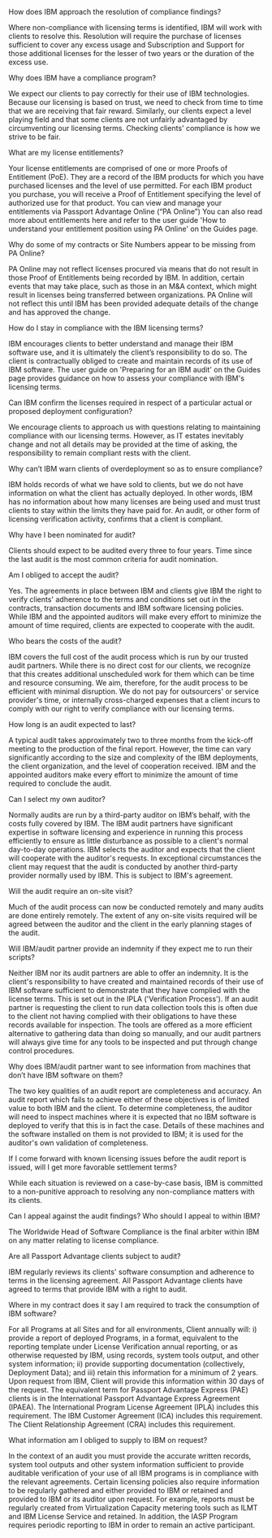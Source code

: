 How does IBM approach the resolution of compliance findings?

Where non-compliance with licensing terms is identified, IBM will work with clients to resolve this.
Resolution will require the purchase of licenses sufficient to cover any excess usage and Subscription and Support for those additional licenses for the lesser of two years or the duration of the excess use.

Why does IBM have a compliance program?

We expect our clients to pay correctly for their use of IBM technologies. Because our licensing is based on trust, we need to check from time to time that we are receiving that fair reward. Similarly, our clients expect a level playing field and that some clients are not unfairly advantaged by circumventing our licensing terms.
Checking clients' compliance is how we strive to be fair.

What are my license entitlements?

Your license entitlements are comprised of one or more Proofs of Entitlement (PoE). They are a record of the IBM products for which you have purchased licenses and the level of use permitted. For each IBM product you purchase, you will receive a Proof of Entitlement specifying the level of authorized use for that product. You can view and manage your entitlements via Passport Advantage Online (“PA Online”)
You can also read more about entitlements here and refer to the user guide 'How to understand your entitlement position using PA Online' on the Guides page.

Why do some of my contracts or Site Numbers appear to be missing from PA Online?

PA Online may not reflect licenses procured via means that do not result in those Proof of Entitlements being recorded by IBM. In addition, certain events that may take place, such as those in an M&A context, which might result in licenses being transferred between organizations. PA Online will not reflect this until IBM has been provided adequate details of the change and has approved the change.

How do I stay in compliance with the IBM licensing terms?

IBM encourages clients to better understand and manage their IBM software use, and it is ultimately the client’s responsibility to do so. The client is contractually obliged to create and maintain records of its use of IBM software.
The user guide on 'Preparing for an IBM audit' on the Guides page provides guidance on how to assess your compliance with IBM's licensing terms.

Can IBM confirm the licenses required in respect of a particular actual or proposed deployment configuration?

We encourage clients to approach us with questions relating to maintaining compliance with our licensing terms. However, as IT estates inevitably change and not all details may be provided at the time of asking, the responsibility to remain compliant rests with the client.

Why can’t IBM warn clients of overdeployment so as to ensure compliance?

IBM holds records of what we have sold to clients, but we do not have information on what the client has actually deployed. In other words, IBM has no information about how many licenses are being used and must trust clients to stay within the limits they have paid for. An audit, or other form of licensing verification activity, confirms that a client is compliant.

Why have I been nominated for audit?

Clients should expect to be audited every three to four years. Time since the last audit is the most common criteria for audit nomination.

Am I obliged to accept the audit?

Yes. The agreements in place between IBM and clients give IBM the right to verify clients' adherence to the terms and conditions set out in the contracts, transaction documents and IBM software licensing policies. While IBM and the appointed auditors will make every effort to minimize the amount of time required, clients are expected to cooperate with the audit.

Who bears the costs of the audit?

IBM covers the full cost of the audit process which is run by our trusted audit partners. While there is no direct cost for our clients, we recognize that this creates additional unscheduled work for them which can be time and resource consuming. We aim, therefore, for the audit process to be efficient with minimal disruption.
We do not pay for outsourcers' or service provider's time, or internally cross-charged expenses that a client incurs to comply with our right to verify compliance with our licensing terms.

How long is an audit expected to last?

A typical audit takes approximately two to three months from the kick-off meeting to the production of the final report. However, the time can vary significantly according to the size and complexity of the IBM deployments, the client organization, and the level of cooperation received. IBM and the appointed auditors make every effort to minimize the amount of time required to conclude the audit.

Can I select my own auditor?

Normally audits are run by a third-party auditor on IBM’s behalf, with the costs fully covered by IBM. The IBM audit partners have significant expertise in software licensing and experience in running this process efficiently to ensure as little disturbance as possible to a client's normal day-to-day operations. IBM selects the auditor and expects that the client will cooperate with the auditor's requests. In exceptional circumstances the client may request that the audit is conducted by another third-party provider normally used by IBM. This is subject to IBM's agreement.

Will the audit require an on-site visit?

Much of the audit process can now be conducted remotely and many audits are done entirely remotely. The extent of any on-site visits required will be agreed between the auditor and the client in the early planning stages of the audit.

Will IBM/audit partner provide an indemnity if they expect me to run their scripts?

Neither IBM nor its audit partners are able to offer an indemnity. It is the client's responsibility to have created and maintained records of their use of IBM software sufficient to demonstrate that they have complied with the license terms. This is set out in the IPLA ('Verification Process').
If an audit partner is requesting the client to run data collection tools this is often due to the client not having complied with their obligations to have these records available for inspection. The tools are offered as a more efficient alternative to gathering data than doing so manually, and our audit partners will always give time for any tools to be inspected and put through change control procedures.

Why does IBM/audit partner want to see information from machines that don’t have IBM software on them?

The two key qualities of an audit report are completeness and accuracy. An audit report which fails to achieve either of these objectives is of limited value to both IBM and the client.
To determine completeness, the auditor will need to inspect machines where it is expected that no IBM software is deployed to verify that this is in fact the case. Details of these machines and the software installed on them is not provided to IBM; it is used for the auditor's own validation of completeness.

If I come forward with known licensing issues before the audit report is issued, will I get more favorable settlement terms?

While each situation is reviewed on a case-by-case basis, IBM is committed to a non-punitive approach to resolving any non-compliance matters with its clients.

Can I appeal against the audit findings? Who should I appeal to within IBM?

The Worldwide Head of Software Compliance is the final arbiter within IBM on any matter relating to license compliance.

Are all Passport Advantage clients subject to audit?

IBM regularly reviews its clients' software consumption and adherence to terms in the licensing agreement. All Passport Advantage clients have agreed to terms that provide IBM with a right to audit.

Where in my contract does it say I am required to track the consumption of IBM software?

For all Programs at all Sites and for all environments, Client annually will: i) provide a report of deployed Programs, in a format, equivalent to the reporting template under License Verification annual reporting, or as otherwise requested by IBM, using records, system tools output, and other system information; ii) provide supporting documentation (collectively, Deployment Data); and iii) retain this information for a minimum of 2 years. Upon request from IBM, Client will provide this information within 30 days of the request.
The equivalent term for Passport Advantage Express (PAE) clients is in the International Passport Advantage Express Agreement (IPAEA).
The International Program License Agreement (IPLA) includes this requirement.
The IBM Customer Agreement (ICA) includes this requirement.
The Client Relationship Agreement (CRA) includes this requirement.

What information am I obliged to supply to IBM on request?

In the context of an audit you must provide the accurate written records, system tool outputs and other system information sufficient to provide auditable verification of your use of all IBM programs is in compliance with the relevant agreements.
Certain licensing policies also require information to be regularly gathered and either provided to IBM or retained and provided to IBM or its auditor upon request. For example, reports must be regularly created from Virtualization Capacity metering tools such as ILMT and IBM License Service and retained. In addition, the IASP Program requires periodic reporting to IBM in order to remain an active participant.